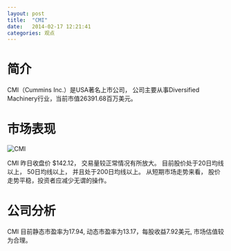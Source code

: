 ```yaml
---
layout: post
title:  "CMI"
date:   2014-02-17 12:21:41
categories: 观点
---
```


# 简介
CMI（Cummins Inc.）是USA著名上市公司，
公司主要从事Diversified Machinery行业，当前市值26391.68百万美元。

# 市场表现

![CMI](http://finviz.com/chart.ashx?t=CMI&ty=c&ta=1&p=d&s=l)

CMI 昨日收盘价 $142.12，
交易量较正常情况有所放大。
目前股价处于20日均线以上，
50日均线以上，
并且处于200日均线以上。
从短期市场走势来看，
股价走势平稳，投资者应减少无谓的操作。

# 公司分析
CMI 目前静态市盈率为17.94, 动态市盈率为13.17，每股收益7.92美元,
市场估值较为合理。
